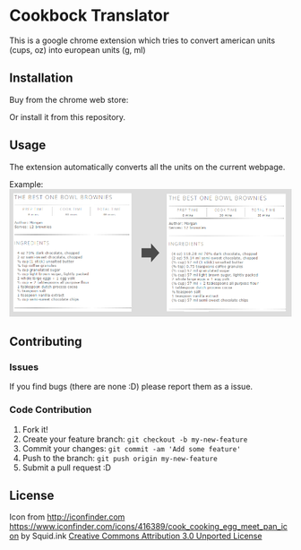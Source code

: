 # Cookbock Translator

This is a google chrome extension which tries to convert american units (cups, oz) into european units (g, ml)

## Installation

Buy from the chrome web store: 

Or install it from this repository.

## Usage

The extension automatically converts all the units on the current webpage.

Example:
![Example](/example.png)

## Contributing

### Issues

If you find bugs (there are none :D) please report them as a issue.

### Code Contribution

1. Fork it!
2. Create your feature branch: `git checkout -b my-new-feature`
3. Commit your changes: `git commit -am 'Add some feature'`
4. Push to the branch: `git push origin my-new-feature`
5. Submit a pull request :D

## License

Icon from http://iconfinder.com
https://www.iconfinder.com/icons/416389/cook_cooking_egg_meet_pan_icon by Squid.ink
[Creative Commons Attribution 3.0 Unported License](http://creativecommons.org/licenses/by/3.0)